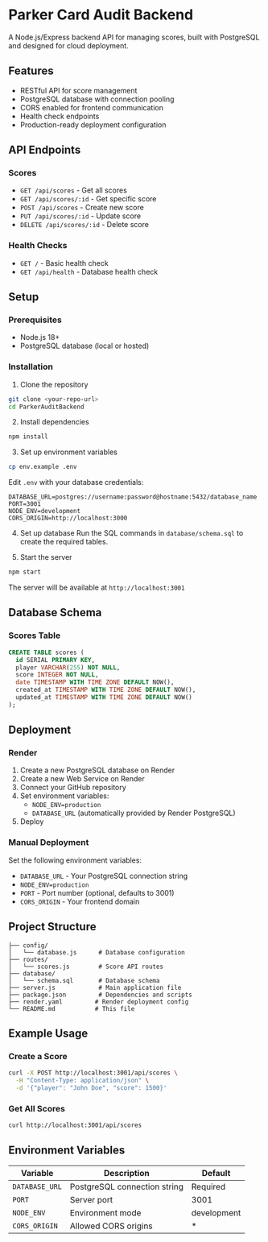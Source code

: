 # Parker Card Audit Backend

A Node.js/Express backend API for managing scores, built with PostgreSQL and designed for cloud deployment.

## Features

- RESTful API for score management
- PostgreSQL database with connection pooling
- CORS enabled for frontend communication
- Health check endpoints
- Production-ready deployment configuration

## API Endpoints

### Scores
- `GET /api/scores` - Get all scores
- `GET /api/scores/:id` - Get specific score
- `POST /api/scores` - Create new score
- `PUT /api/scores/:id` - Update score
- `DELETE /api/scores/:id` - Delete score

### Health Checks
- `GET /` - Basic health check
- `GET /api/health` - Database health check

## Setup

### Prerequisites
- Node.js 18+ 
- PostgreSQL database (local or hosted)

### Installation

1. Clone the repository
```bash
git clone <your-repo-url>
cd ParkerAuditBackend
```

2. Install dependencies
```bash
npm install
```

3. Set up environment variables
```bash
cp env.example .env
```

Edit `.env` with your database credentials:
```
DATABASE_URL=postgres://username:password@hostname:5432/database_name
PORT=3001
NODE_ENV=development
CORS_ORIGIN=http://localhost:3000
```

4. Set up database
Run the SQL commands in `database/schema.sql` to create the required tables.

5. Start the server
```bash
npm start
```

The server will be available at `http://localhost:3001`

## Database Schema

### Scores Table
```sql
CREATE TABLE scores (
  id SERIAL PRIMARY KEY,
  player VARCHAR(255) NOT NULL,
  score INTEGER NOT NULL,
  date TIMESTAMP WITH TIME ZONE DEFAULT NOW(),
  created_at TIMESTAMP WITH TIME ZONE DEFAULT NOW(),
  updated_at TIMESTAMP WITH TIME ZONE DEFAULT NOW()
);
```

## Deployment

### Render
1. Create a new PostgreSQL database on Render
2. Create a new Web Service on Render
3. Connect your GitHub repository
4. Set environment variables:
   - `NODE_ENV=production`
   - `DATABASE_URL` (automatically provided by Render PostgreSQL)
5. Deploy

### Manual Deployment
Set the following environment variables:
- `DATABASE_URL` - Your PostgreSQL connection string
- `NODE_ENV=production`
- `PORT` - Port number (optional, defaults to 3001)
- `CORS_ORIGIN` - Your frontend domain

## Project Structure

```
├── config/
│   └── database.js      # Database configuration
├── routes/
│   └── scores.js        # Score API routes
├── database/
│   └── schema.sql       # Database schema
├── server.js            # Main application file
├── package.json         # Dependencies and scripts
├── render.yaml         # Render deployment config
└── README.md           # This file
```

## Example Usage

### Create a Score
```bash
curl -X POST http://localhost:3001/api/scores \
  -H "Content-Type: application/json" \
  -d '{"player": "John Doe", "score": 1500}'
```

### Get All Scores
```bash
curl http://localhost:3001/api/scores
```

## Environment Variables

| Variable | Description | Default |
|----------|-------------|---------|
| `DATABASE_URL` | PostgreSQL connection string | Required |
| `PORT` | Server port | 3001 |
| `NODE_ENV` | Environment mode | development |
| `CORS_ORIGIN` | Allowed CORS origins | * |